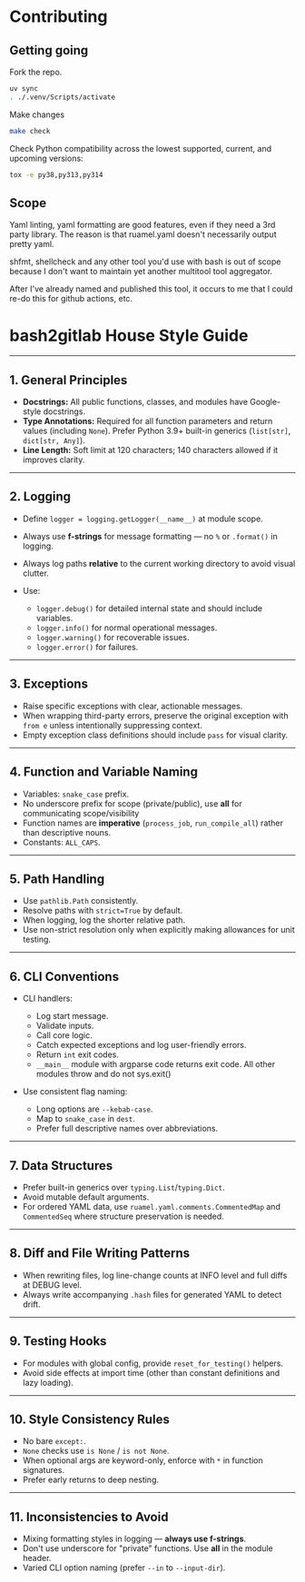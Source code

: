 # Contributing

## Getting going

Fork the repo.

```bash
uv sync
. ./.venv/Scripts/activate
```

Make changes

```bash
make check
```

Check Python compatibility across the lowest supported, current, and upcoming versions:

```bash
tox -e py38,py313,py314
```

## Scope

Yaml linting, yaml formatting are good features, even if they need a 3rd party library. The reason is that ruamel.yaml
doesn't necessarily output pretty yaml.

shfmt, shellcheck and any other tool you'd use with bash is out of scope because I don't want to maintain yet another
multitool tool aggregator.

After I've already named and published this tool, it occurs to me that I could re-do this for github actions, etc.

# bash2gitlab House Style Guide

---

## 1. General Principles

* **Docstrings:** All public functions, classes, and modules have Google-style docstrings.
* **Type Annotations:** Required for all function parameters and return values (including `None`). Prefer Python 3.9+
  built-in generics (`list[str]`, `dict[str, Any]`).
* **Line Length:** Soft limit at 120 characters; 140 characters allowed if it improves clarity.

---

## 2. Logging

* Define `logger = logging.getLogger(__name__)` at module scope.
* Always use **f-strings** for message formatting — no `%` or `.format()` in logging.
* Always log paths **relative** to the current working directory to avoid visual clutter.
* Use:

    * `logger.debug()` for detailed internal state and should include variables.
    * `logger.info()` for normal operational messages.
    * `logger.warning()` for recoverable issues.
    * `logger.error()` for failures.

---

## 3. Exceptions

* Raise specific exceptions with clear, actionable messages.
* When wrapping third-party errors, preserve the original exception with `from e` unless intentionally suppressing
  context.
* Empty exception class definitions should include `pass` for visual clarity.

---

## 4. Function and Variable Naming

* Variables: `snake_case` prefix.
* No underscore prefix for scope (private/public), use __all__ for communicating scope/visibility
* Function names are **imperative** (`process_job`, `run_compile_all`) rather than descriptive nouns.
* Constants: `ALL_CAPS`.

---

## 5. Path Handling

* Use `pathlib.Path` consistently.
* Resolve paths with `strict=True` by default.
* When logging, log the shorter relative path.
* Use non-strict resolution only when explicitly making allowances for unit testing.

---

## 6. CLI Conventions

* CLI handlers:

    * Log start message.
    * Validate inputs.
    * Call core logic.
    * Catch expected exceptions and log user-friendly errors.
    * Return `int` exit codes.
    * `__main__` module with argparse code returns exit code. All other modules throw and do not sys.exit()


* Use consistent flag naming:

    * Long options are `--kebab-case`.
    * Map to `snake_case` in `dest`.
    * Prefer full descriptive names over abbreviations.

---

## 7. Data Structures

* Prefer built-in generics over `typing.List`/`typing.Dict`.
* Avoid mutable default arguments.
* For ordered YAML data, use `ruamel.yaml.comments.CommentedMap` and `CommentedSeq` where structure preservation is
  needed.

---

## 8. Diff and File Writing Patterns

* When rewriting files, log line-change counts at INFO level and full diffs at DEBUG level.
* Always write accompanying `.hash` files for generated YAML to detect drift.

---

## 9. Testing Hooks

* For modules with global config, provide `reset_for_testing()` helpers.
* Avoid side effects at import time (other than constant definitions and lazy loading).

---

## 10. Style Consistency Rules

* No bare `except:`.
* `None` checks use `is None` / `is not None`.
* When optional args are keyword-only, enforce with `*` in function signatures.
* Prefer early returns to deep nesting.

---

## 11. Inconsistencies to Avoid

* Mixing formatting styles in logging — **always use f-strings**.
* Don't use underscore for "private" functions. Use __all__ in the module header.
* Varied CLI option naming (prefer `--in` to `--input-dir`).
